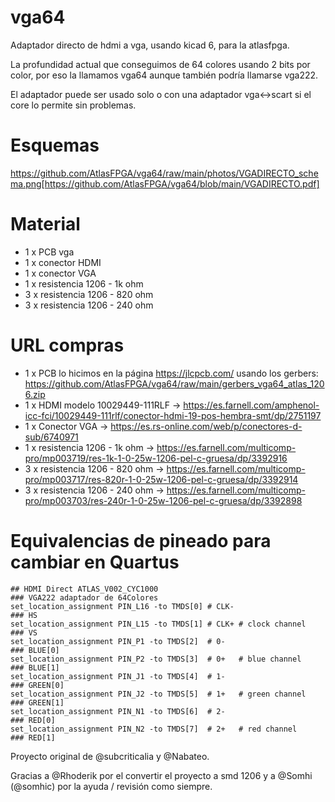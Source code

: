 # vga64
Adaptador directo de hdmi a vga, usando kicad 6, para la atlasfpga.

La profundidad actual que conseguimos de 64 colores usando 2 bits por color, por eso la llamamos vga64 aunque también podría llamarse vga222.

El adaptador puede ser usado solo o con una adaptador vga<->scart si el core lo permite sin problemas.

# Esquemas
https://github.com/AtlasFPGA/vga64/raw/main/photos/VGADIRECTO_schema.png[https://github.com/AtlasFPGA/vga64/blob/main/VGADIRECTO.pdf]

# Material
* 1 x PCB vga
* 1 x conector HDMI 
* 1 x conector VGA
* 1 x resistencia 1206 -  1k ohm
* 3 x resistencia 1206 - 820 ohm 
* 3 x resistencia 1206 - 240 ohm

# URL compras
* 1 x PCB lo hicimos en la página https://jlcpcb.com/ usando los gerbers: https://github.com/AtlasFPGA/vga64/raw/main/gerbers_vga64_atlas_1206.zip
* 1 x HDMI modelo 10029449-111RLF -> https://es.farnell.com/amphenol-icc-fci/10029449-111rlf/conector-hdmi-19-pos-hembra-smt/dp/2751197
* 1 x Conector VGA -> https://es.rs-online.com/web/p/conectores-d-sub/6740971
* 1 x resistencia 1206 -  1k ohm -> https://es.farnell.com/multicomp-pro/mp003719/res-1k-1-0-25w-1206-pel-c-gruesa/dp/3392916
* 3 x resistencia 1206 - 820 ohm -> https://es.farnell.com/multicomp-pro/mp003717/res-820r-1-0-25w-1206-pel-c-gruesa/dp/3392914
* 3 x resistencia 1206 - 240 ohm -> https://es.farnell.com/multicomp-pro/mp003703/res-240r-1-0-25w-1206-pel-c-gruesa/dp/3392898

# Equivalencias de pineado para cambiar en Quartus
```
## HDMI Direct ATLAS_V002_CYC1000                                         ### VGA222 adaptador de 64Colores
set_location_assignment PIN_L16 -to TMDS[0] # CLK-                        ### HS
set_location_assignment PIN_L15 -to TMDS[1] # CLK+ # clock channel        ### VS
set_location_assignment PIN_P1 -to TMDS[2]  # 0-                          ### BLUE[0]
set_location_assignment PIN_P2 -to TMDS[3]  # 0+   # blue channel         ### BLUE[1]
set_location_assignment PIN_J1 -to TMDS[4]  # 1-                          ### GREEN[0]
set_location_assignment PIN_J2 -to TMDS[5]  # 1+   # green channel        ### GREEN[1]
set_location_assignment PIN_N1 -to TMDS[6]  # 2-                          ### RED[0]
set_location_assignment PIN_N2 -to TMDS[7]  # 2+   # red channel          ### RED[1]
```

Proyecto original de @subcriticalia y @Nabateo.

Gracias a @Rhoderik por el convertir el proyecto a smd 1206 y a @Somhi (@somhic) por la ayuda / revisión como siempre.
